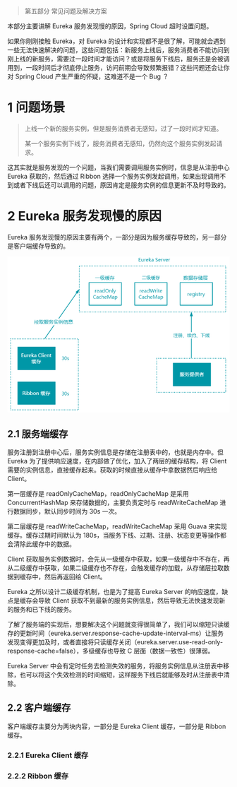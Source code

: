 > 第五部分 常见问题及解决方案

本部分主要讲解 Eureka 服务发现慢的原因，Spring Cloud 超时设置问题。

如果你刚刚接触 Eureka，对 Eureka 的设计和实现都不是很了解，可能就会遇到一些无法快速解决的问题，这些问题包括：新服务上线后，服务消费者不能访问到刚上线的新服务，需要过一段时间才能访问？或是将服务下线后，服务还是会被调用到，一段时间后才彻底停止服务，访问前期会导致频繁报错？这些问题还会让你对 Spring Cloud 产生严重的怀疑，这难道不是一个 Bug ？

# 1 问题场景

> 上线一个新的服务实例，但是服务消费者无感知，过了一段时间才知道。
>
> 某一个服务实例下线了，服务消费者无感知，仍然向这个服务实例发起请求。

这其实就是服务发现的一个问题，当我们需要调用服务实例时，信息是从注册中心 Eureka 获取的，然后通过 Ribbon 选择一个服务实例发起调用，如果出现调用不到或者下线后还可以调用的问题，原因肯定是服务实例的信息更新不及时导致的。

# 2 Eureka 服务发现慢的原因

Eureka 服务发现慢的原因主要有两个，一部分是因为服务缓存导致的，另一部分是客户端缓存导致的。

![image-20220830181511537](assest/image-20220830181511537.png)

## 2.1 服务端缓存

服务注册到注册中心后，服务实例信息是存储在注册表中的，也就是内存中。但 Eureka 为了提供响应速度，在内部做了优化，加入了两层的缓存结构，将 Client 需要的实例信息，直接缓存起来。获取的时候直接从缓存中拿数据然后响应给 Client。

第一层缓存是 readOnlyCacheMap，readOnlyCacheMap 是采用 ConcurrentHashMap 来存储数据的，主要负责定时与 readWriteCacheMap 进行数据同步，默认同步时间为 30s 一次。

第二层缓存是 readWriteCacheMap，readWriteCacheMap 采用 Guava 来实现缓存。缓存过期时间默认为 180s，当服务下线、过期、注册、状态变更等操作都会清除此缓存中的数据。

Client 获取服务实例数据时，会先从一级缓存中获取，如果一级缓存中不存在，再从二级缓存中获取，如果二级缓存也不存在，会触发缓存的加载，从存储层拉取数据到缓存中，然后再返回给 Client。

Eureka 之所以设计二级缓存机制，也是为了提高 Eureka Server 的响应速度，缺点是缓存会导致 Client 获取不到最新的服务实例信息，然后导致无法快速发现新的服务和已下线的服务。

了解了服务端的实现后，想要解决这个问题就变得很简单了，我们可以缩短只读缓存的更新时间（eureka.server.response-cache-update-interval-ms）让服务发现变得更加及时，或者直接将只读缓存关闭（eureka.server.use-read-only-response-cache=false），多级缓存也导致 C 层面（数据一致性）很薄弱。

Eureka Server 中会有定时任务去检测失效的服务，将服务实例信息从注册表中移除，也可以将这个失效检测的时间缩短，这样服务下线后就能够及时从注册表中清除。

## 2.2 客户端缓存

客户端缓存主要分为两块内容，一部分是 Eureka Client 缓存，一部分是 Ribbon 缓存。

### 2.2.1 Eureka Client 缓存

### 2.2.2 Ribbon 缓存



